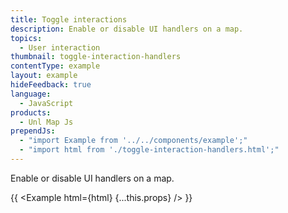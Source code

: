 ```yaml
---
title: Toggle interactions
description: Enable or disable UI handlers on a map.
topics:
  - User interaction
thumbnail: toggle-interaction-handlers
contentType: example
layout: example
hideFeedback: true
language:
  - JavaScript
products:
  - Unl Map Js
prependJs:
  - "import Example from '../../components/example';"
  - "import html from './toggle-interaction-handlers.html';"
---
```


Enable or disable UI handlers on a map.

{{ <Example html={html} {...this.props} /> }}
